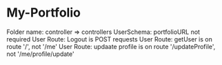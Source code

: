 # My-Portfolio
Folder name: controller => controllers
UserSchema: portfolioURL not required
User Route: Logout is POST requests
User Route: getUser is on route '/', not '/me'
User Route: updaate profile is on route '/updateProfile', not '/me/profile/update'
